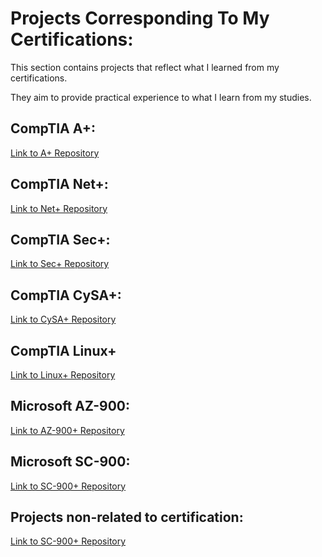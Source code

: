 
# Projects Corresponding To My Certifications:
  
  This section contains projects that reflect what I learned from my certifications.
  
  They aim to provide practical experience to what I learn from my studies. 

## CompTIA A+:
[Link to A+ Repository](./A+/index.md)

## CompTIA Net+:
[Link to Net+ Repository](https://github.com/DParay03/CompTIA.Net)

##  CompTIA Sec+:
[Link to Sec+ Repository](https://github.com/DParay03/CompTIA.Sec)

## CompTIA CySA+:
[Link to CySA+ Repository](https://github.com/DParay03/CompTIA.CySA)

## CompTIA Linux+
[Link to Linux+ Repository](https://github.com/DParay03/CompTIA.Linux)

## Microsoft AZ-900:
[Link to AZ-900+ Repository](https://github.com/DParay03/Microsoft.AZ-900)

## Microsoft SC-900:
[Link to SC-900+ Repository](https://github.com/DParay03/Microsoft.SC-900)

## Projects non-related to certification:
[Link to SC-900+ Repository](https://github.com/DParay03/Non-related)
